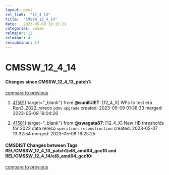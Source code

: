 ```yaml
---
layout: post
rel_link:  "12_4_14"
title:  "CMSSW_12_4_14"
date:   2023-05-09 19:15:21
categories: cmssw
relmajor: 12
relminor: 4
relsubminor: 14
---
```


# CMSSW_12_4_14
#### Changes since CMSSW_12_4_13_patch1:
[compare to previous](https://github.com/cms-sw/cmssw/compare/CMSSW_12_4_13_patch1...CMSSW_12_4_14)



1. [41591](http://github.com/cms-sw/cmssw/pull/41591){:target="_blank"}  from **@sunilUIET**: [12_4_X] WFs to test era Run3_2022_rereco `pdmv` `upgrade` created: 2023-05-09 01:38:33 merged: 2023-05-09 19:04:26

2. [41581](http://github.com/cms-sw/cmssw/pull/41581){:target="_blank"}  from **@swagata87**: [12_4_X] New HB thresholds for 2022 data rereco `operations` `reconstruction` created: 2023-05-07 13:32:54 merged: 2023-05-08 16:25:25

#### CMSDIST Changes between Tags REL/CMSSW_12_4_13_patch1/el8_amd64_gcc10 and REL/CMSSW_12_4_14/el8_amd64_gcc10:
[compare to previous](https://github.com/cms-sw/cmsdist/compare/REL/CMSSW_12_4_13_patch1/el8_amd64_gcc10...REL/CMSSW_12_4_14/el8_amd64_gcc10)


